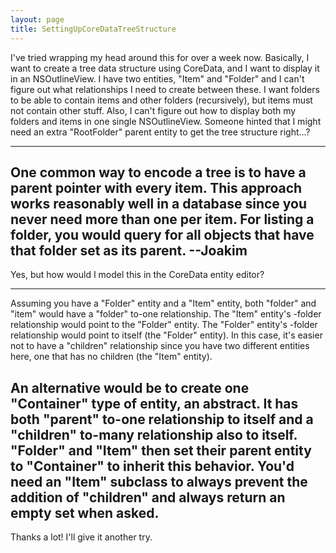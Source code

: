 ```yaml
---
layout: page
title: SettingUpCoreDataTreeStructure
---
```


I've tried wrapping my head around this for over a week now. Basically, I want to create a tree data structure using CoreData, and I want to display it in an NSOutlineView. I have two entities, "Item" and "Folder" and I can't figure out what relationships I need to create between these. I want folders to be able to contain items and other folders (recursively), but items must not contain other stuff. Also, I can't figure out how to display both my folders and items in one single NSOutlineView. Someone hinted that I might need an extra "RootFolder" parent entity to get the tree structure right...?

----
One common way to encode a tree is to have a parent pointer with every item. This approach works reasonably well in a database since you never need more than one per item. For listing a folder, you would query for all objects that have that folder set as its parent. --Joakim
----

Yes, but how would I model this in the CoreData entity editor?

----
Assuming you have a "Folder" entity and a "Item" entity, both "folder" and "item" would have a "folder" to-one relationship. The "Item" entity's -folder relationship would point to the "Folder" entity. The "Folder" entity's -folder relationship would point to itself (the "Folder" entity). In this case, it's easier not to have a "children" relationship since you have two different entities here, one that has no children (the "Item" entity). 

An alternative would be to create one "Container" type of entity, an abstract. It has both "parent" to-one relationship to itself and a "children" to-many relationship also to itself. "Folder" and "Item" then set their parent entity to "Container" to inherit this behavior. You'd need an "Item" subclass to always prevent the addition of "children" and always return an empty set when asked.
----

Thanks a lot! I'll give it another try.

